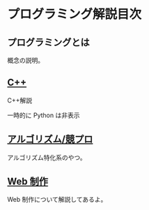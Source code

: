 # プログラミング解説目次

## プログラミングとは

概念の説明。

## [C++](/programming/cpp/)

C++解説

一時的に Python は非表示

<!-- ## [Python](/programming/python/)

Python。Tensorflow とか。 -->

## [アルゴリズム/競プロ](/programming/algorithm/)

アルゴリズム特化系のやつ。

## [Web 制作](/programming/web/)

Web 制作について解説してあるよ。
